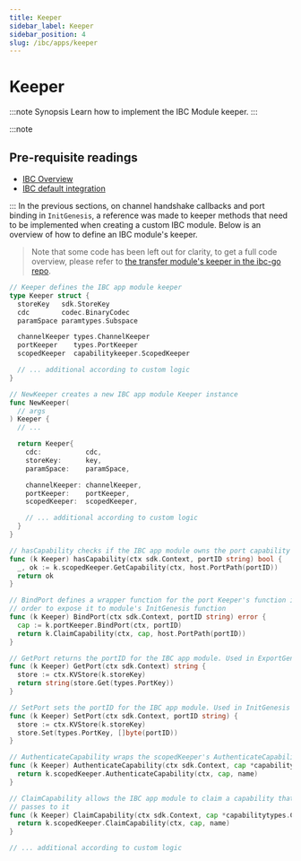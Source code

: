 ```yaml
---
title: Keeper
sidebar_label: Keeper
sidebar_position: 4
slug: /ibc/apps/keeper
---
```


# Keeper

:::note Synopsis
Learn how to implement the IBC Module keeper.
:::

:::note

## Pre-requisite readings

- [IBC Overview](../01-overview.md)
- [IBC default integration](../02-integration.md)

:::
In the previous sections, on channel handshake callbacks and port binding in `InitGenesis`, a reference was made to keeper methods that need to be implemented when creating a custom IBC module. Below is an overview of how to define an IBC module's keeper.

> Note that some code has been left out for clarity, to get a full code overview, please refer to [the transfer module's keeper in the ibc-go repo](https://github.com/cosmos/ibc-go/blob/main/modules/apps/transfer/keeper/keeper.go).

```go
// Keeper defines the IBC app module keeper
type Keeper struct {
  storeKey   sdk.StoreKey
  cdc        codec.BinaryCodec
  paramSpace paramtypes.Subspace

  channelKeeper types.ChannelKeeper
  portKeeper    types.PortKeeper
  scopedKeeper  capabilitykeeper.ScopedKeeper

  // ... additional according to custom logic
}

// NewKeeper creates a new IBC app module Keeper instance
func NewKeeper(
  // args
) Keeper {
  // ...

  return Keeper{
    cdc:           cdc,
    storeKey:      key,
    paramSpace:    paramSpace,

    channelKeeper: channelKeeper,
    portKeeper:    portKeeper,
    scopedKeeper:  scopedKeeper,

    // ... additional according to custom logic
  }
}

// hasCapability checks if the IBC app module owns the port capability for the desired port
func (k Keeper) hasCapability(ctx sdk.Context, portID string) bool {
  _, ok := k.scopedKeeper.GetCapability(ctx, host.PortPath(portID))
  return ok
}

// BindPort defines a wrapper function for the port Keeper's function in
// order to expose it to module's InitGenesis function
func (k Keeper) BindPort(ctx sdk.Context, portID string) error {
  cap := k.portKeeper.BindPort(ctx, portID)
  return k.ClaimCapability(ctx, cap, host.PortPath(portID))
}

// GetPort returns the portID for the IBC app module. Used in ExportGenesis
func (k Keeper) GetPort(ctx sdk.Context) string {
  store := ctx.KVStore(k.storeKey)
  return string(store.Get(types.PortKey))
}

// SetPort sets the portID for the IBC app module. Used in InitGenesis
func (k Keeper) SetPort(ctx sdk.Context, portID string) {
  store := ctx.KVStore(k.storeKey)
  store.Set(types.PortKey, []byte(portID))
}

// AuthenticateCapability wraps the scopedKeeper's AuthenticateCapability function
func (k Keeper) AuthenticateCapability(ctx sdk.Context, cap *capabilitytypes.Capability, name string) bool {
  return k.scopedKeeper.AuthenticateCapability(ctx, cap, name)
}

// ClaimCapability allows the IBC app module to claim a capability that core IBC
// passes to it
func (k Keeper) ClaimCapability(ctx sdk.Context, cap *capabilitytypes.Capability, name string) error {
  return k.scopedKeeper.ClaimCapability(ctx, cap, name)
}

// ... additional according to custom logic
```

